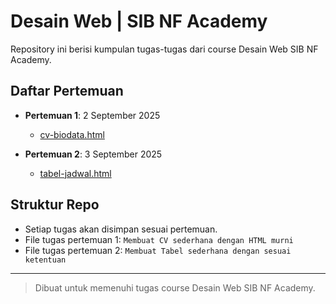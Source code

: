 # Desain Web | SIB NF Academy

Repository ini berisi kumpulan tugas-tugas dari course Desain Web SIB NF Academy.

## Daftar Pertemuan

- **Pertemuan 1**: 2 September 2025
  - [cv-biodata.html](https://github.com/firenzehiga/desain-web/blob/pertemuan-1/cv-biodata.html)

- **Pertemuan 2**: 3 September 2025
  - [tabel-jadwal.html](tabel-jadwal.html)

## Struktur Repo
- Setiap tugas akan disimpan sesuai pertemuan.
- File tugas pertemuan 1: `Membuat CV sederhana dengan HTML murni`
- File tugas pertemuan 2: `Membuat Tabel sederhana dengan sesuai ketentuan`

---

> Dibuat untuk memenuhi tugas course Desain Web SIB NF Academy.

